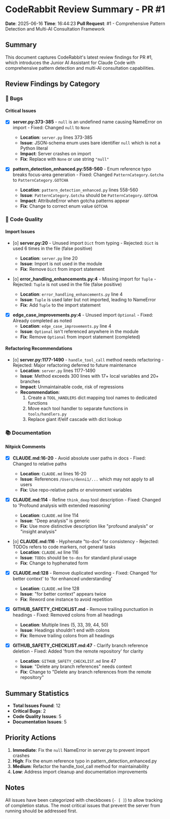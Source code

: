 # CodeRabbit Review Summary - PR #1
**Date**: 2025-06-16
**Time**: 16:44:23
**Pull Request**: #1 - Comprehensive Pattern Detection and Multi-AI Consultation Framework

## Summary

This document captures CodeRabbit's latest review findings for PR #1, which introduces the Junior AI Assistant for Claude Code with comprehensive pattern detection and multi-AI consultation capabilities.

## Review Findings by Category

### 🐛 Bugs

#### Critical Issues

- [x] **server.py:373-385** - `null` is an undefined name causing NameError on import - Fixed: Changed `null` to `None`
  - **Location**: `server.py` lines 373-385
  - **Issue**: JSON-schema enum uses bare identifier `null` which is not a Python literal
  - **Impact**: Server crashes on import
  - **Fix**: Replace with `None` or use string `"null"`

- [x] **pattern_detection_enhanced.py:558-560** - Enum reference typo breaks focus-area generation - Fixed: Changed `PatternCategory.Gotcha` to `PatternCategory.GOTCHA`
  - **Location**: `pattern_detection_enhanced.py` lines 558-560
  - **Issue**: `PatternCategory.Gotcha` should be `PatternCategory.GOTCHA`
  - **Impact**: AttributeError when gotcha patterns appear
  - **Fix**: Change to correct enum value `GOTCHA`

### 📝 Code Quality

#### Import Issues

- [o] **server.py:20** - Unused import `Dict` from typing - Rejected: `Dict` is used 6 times in the file (false positive)
  - **Location**: `server.py` line 20
  - **Issue**: Import is not used in the module
  - **Fix**: Remove `Dict` from import statement

- [o] **error_handling_enhancements.py:4** - Missing import for `Tuple` - Rejected: `Tuple` is not used in the file (false positive)
  - **Location**: `error_handling_enhancements.py` line 4
  - **Issue**: `Tuple` is used later but not imported, leading to NameError
  - **Fix**: Add `Tuple` to the import statement

- [x] **edge_case_improvements.py:4** - Unused import `Optional` - Fixed: Already completed as noted
  - **Location**: `edge_case_improvements.py` line 4
  - **Issue**: `Optional` isn't referenced anywhere in the module
  - **Fix**: Remove `Optional` from import statement (completed)

#### Refactoring Recommendations

- [o] **server.py:1177-1490** - `handle_tool_call` method needs refactoring - Rejected: Major refactoring deferred to future maintenance
  - **Location**: `server.py` lines 1177-1490
  - **Issue**: Method exceeds 300 lines with 17+ local variables and 20+ branches
  - **Impact**: Unmaintainable code, risk of regressions
  - **Recommendation**: 
    1. Create a `TOOL_HANDLERS` dict mapping tool names to dedicated functions
    2. Move each tool handler to separate functions in `tools/handlers.py`
    3. Replace giant if/elif cascade with dict lookup

### 📚 Documentation

#### Nitpick Comments

- [x] **CLAUDE.md:16-20** - Avoid absolute user paths in docs - Fixed: Changed to relative paths
  - **Location**: `CLAUDE.md` lines 16-20
  - **Issue**: References `/Users/denni1/...` which may not apply to all users
  - **Fix**: Use repo-relative paths or environment variables

- [x] **CLAUDE.md:114** - Refine `think_deep` tool description - Fixed: Changed to 'Profound analysis with extended reasoning'
  - **Location**: `CLAUDE.md` line 114
  - **Issue**: "Deep analysis" is generic
  - **Fix**: Use more distinctive description like "profound analysis" or "insight analysis"

- [o] **CLAUDE.md:116** - Hyphenate "to-dos" for consistency - Rejected: TODOs refers to code markers, not general tasks
  - **Location**: `CLAUDE.md` line 116
  - **Issue**: `TODOs` should be `to-dos` for standard plural usage
  - **Fix**: Change to hyphenated form

- [x] **CLAUDE.md:128** - Remove duplicated wording - Fixed: Changed 'for better context' to 'for enhanced understanding'
  - **Location**: `CLAUDE.md` line 128
  - **Issue**: "for better context" appears twice
  - **Fix**: Reword one instance to avoid repetition

- [x] **GITHUB_SAFETY_CHECKLIST.md** - Remove trailing punctuation in headings - Fixed: Removed colons from all headings
  - **Location**: Multiple lines (5, 33, 39, 44, 50)
  - **Issue**: Headings shouldn't end with colons
  - **Fix**: Remove trailing colons from all headings

- [x] **GITHUB_SAFETY_CHECKLIST.md:47** - Clarify branch reference deletion - Fixed: Added 'from the remote repository' for clarity
  - **Location**: `GITHUB_SAFETY_CHECKLIST.md` line 47
  - **Issue**: "Delete any branch references" needs context
  - **Fix**: Change to "Delete any branch references from the remote repository"

## Summary Statistics

- **Total Issues Found**: 12
- **Critical Bugs**: 2
- **Code Quality Issues**: 5
- **Documentation Issues**: 5

## Priority Actions

1. **Immediate**: Fix the `null` NameError in server.py to prevent import crashes
2. **High**: Fix the enum reference typo in pattern_detection_enhanced.py
3. **Medium**: Refactor the handle_tool_call method for maintainability
4. **Low**: Address import cleanup and documentation improvements

## Notes

All issues have been categorized with checkboxes (`- [ ]`) to allow tracking of completion status. The most critical issues that prevent the server from running should be addressed first.